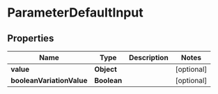 

# ParameterDefaultInput


## Properties

| Name | Type | Description | Notes |
|------------ | ------------- | ------------- | -------------|
|**value** | **Object** |  |  [optional] |
|**booleanVariationValue** | **Boolean** |  |  [optional] |



